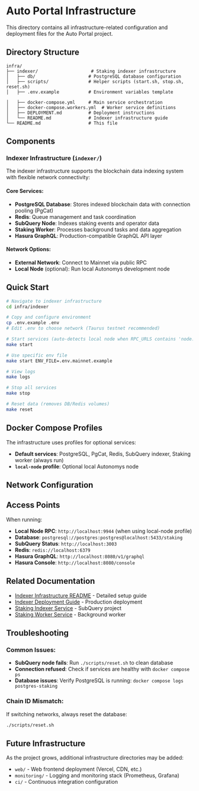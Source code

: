 # Auto Portal Infrastructure

This directory contains all infrastructure-related configuration and deployment files for the Auto Portal project.

## Directory Structure

```
infra/
├── indexer/                    # Staking indexer infrastructure
│   ├── db/                    # PostgreSQL database configuration
│   ├── scripts/               # Helper scripts (start.sh, stop.sh, reset.sh)
│   ├── .env.example           # Environment variables template

│   ├── docker-compose.yml     # Main service orchestration
│   ├── docker-compose.workers.yml  # Worker service definitions
│   ├── DEPLOYMENT.md          # Deployment instructions
│   └── README.md              # Indexer infrastructure guide
└── README.md                  # This file
```

## Components

### Indexer Infrastructure (`indexer/`)

The indexer infrastructure supports the blockchain data indexing system with flexible network connectivity:

#### **Core Services:**

- **PostgreSQL Database**: Stores indexed blockchain data with connection pooling (PgCat)
- **Redis**: Queue management and task coordination
- **SubQuery Node**: Indexes staking events and operator data
- **Staking Worker**: Processes background tasks and data aggregation
- **Hasura GraphQL**: Production-compatible GraphQL API layer

#### **Network Options:**

- **External Network**: Connect to Mainnet via public RPC
- **Local Node** (optional): Run local Autonomys development node

## Quick Start

```bash
# Navigate to indexer infrastructure
cd infra/indexer

# Copy and configure environment
cp .env.example .env
# Edit .env to choose network (Taurus testnet recommended)

# Start services (auto-detects local node when RPC_URLS contains 'node:9944')
make start

# Use specific env file
make start ENV_FILE=.env.mainnet.example

# View logs
make logs

# Stop all services
make stop

# Reset data (removes DB/Redis volumes)
make reset
```

## Docker Compose Profiles

The infrastructure uses profiles for optional services:

- **Default services**: PostgreSQL, PgCat, Redis, SubQuery indexer, Staking worker (always run)
- **`local-node` profile**: Optional local Autonomys node

## Network Configuration

## Access Points

When running:

- **Local Node RPC**: `http://localhost:9944` (when using local-node profile)
- **Database**: `postgresql://postgres:postgres@localhost:5433/staking`
- **SubQuery Status**: `http://localhost:3003`
- **Redis**: `redis://localhost:6379`
- **Hasura GraphQL**: `http://localhost:8080/v1/graphql`
- **Hasura Console**: `http://localhost:8080/console`

## Related Documentation

- [Indexer Infrastructure README](./indexer/README.md) - Detailed setup guide
- [Indexer Deployment Guide](./indexer/DEPLOYMENT.md) - Production deployment
- [Staking Indexer Service](../services/staking-indexer/README.md) - SubQuery project
- [Staking Worker Service](../services/staking-worker/README.md) - Background worker

## Troubleshooting

### **Common Issues:**

- **SubQuery node fails**: Run `./scripts/reset.sh` to clean database
- **Connection refused**: Check if services are healthy with `docker compose ps`
- **Database issues**: Verify PostgreSQL is running: `docker compose logs postgres-staking`

### **Chain ID Mismatch:**

If switching networks, always reset the database:

```bash
./scripts/reset.sh
```

## Future Infrastructure

As the project grows, additional infrastructure directories may be added:

- `web/` - Web frontend deployment (Vercel, CDN, etc.)
- `monitoring/` - Logging and monitoring stack (Prometheus, Grafana)
- `ci/` - Continuous integration configuration
